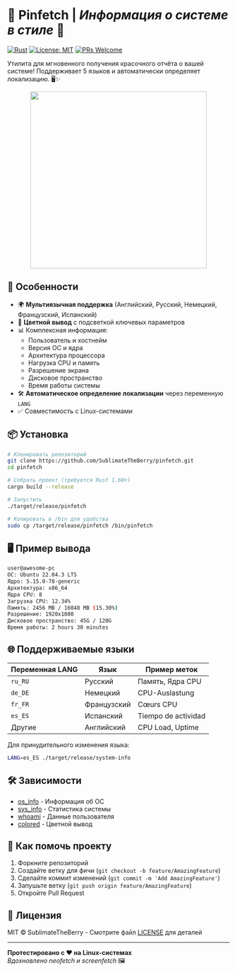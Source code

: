 # 🌟 Pinfetch | _Информация о системе в стиле_ 🌈

[![Rust](https://img.shields.io/badge/Rust-1.60%2B-orange?logo=rust)](https://www.rust-lang.org)
[![License: MIT](https://img.shields.io/badge/License-MIT-blue.svg)](https://opensource.org/licenses/MIT)
[![PRs Welcome](https://img.shields.io/badge/PRs-welcome-brightgreen.svg)](https://github.com/yourusername/system-info/pulls)

Утилита для мгновенного получения красочного отчёта о вашей системе! Поддерживает 5 языков и автоматически определяет локализацию. 🖥️✨

<div align="center">
  <img src="https://media4.giphy.com/media/v1.Y2lkPTc5MGI3NjExazF3aW56endnMzRvd2U0MHVxbXMxamRpd3BvZGdmbndlMG56bzlrOCZlcD12MV9pbnRlcm5hbF9naWZfYnlfaWQmY3Q9Zw/jBOOXxSJfG8kqMxT11/giphy.gif" width="400">
</div>

## 🚀 Особенности

- 🌍 **Мультиязычная поддержка** (Английский, Русский, Немецкий, Французский, Испанский)
- 🎨 **Цветной вывод** с подсветкой ключевых параметров
- 📊 Комплексная информация:
  - Пользователь и хостнейм
  - Версия ОС и ядра
  - Архитектура процессора
  - Нагрузка CPU и память
  - Разрешение экрана
  - Дисковое пространство
  - Время работы системы
- 🛠️ **Автоматическое определение локализации** через переменную `LANG`
- ✅ Совместимость с Linux-системами

## 📦 Установка

```bash
# Клонировать репозиторий
git clone https://github.com/SublimateTheBerry/pinfetch.git
cd pinfetch

# Собрать проект (требуется Rust 1.60+)
cargo build --release

# Запустить
./target/release/pinfetch

# Копировать в /bin для удобства
sudo cp /target/release/pinfetch /bin/pinfetch
```

## 🖥️ Пример вывода

```bash
user@awesome-pc
ОС: Ubuntu 22.04.3 LTS
Ядро: 5.15.0-78-generic
Архитектура: x86_64
Ядра CPU: 8
Загрузка CPU: 12.34%
Память: 2456 MB / 16048 MB (15.30%)
Разрешение: 1920x1080
Дисковое пространство: 45G / 120G
Время работы: 2 hours 30 minutes
```

## 🌐 Поддерживаемые языки

| Переменная LANG | Язык       | Пример меток          |
|-----------------|------------|-----------------------|
| `ru_RU`         | Русский    | Память, Ядра CPU      |
| `de_DE`         | Немецкий   | CPU-Auslastung        |
| `fr_FR`         | Французский| Cœurs CPU             |
| `es_ES`         | Испанский  | Tiempo de actividad   |
| Другие          | Английский | CPU Load, Uptime      |

Для принудительного изменения языка:
```bash
LANG=es_ES ./target/release/system-info
```

## 🛠️ Зависимости

- [os_info](https://crates.io/crates/os_info) - Информация об ОС
- [sys_info](https://crates.io/crates/sys_info) - Статистика системы
- [whoami](https://crates.io/crates/whoami) - Данные пользователя
- [colored](https://crates.io/crates/colored) - Цветной вывод

## 🤝 Как помочь проекту

1. Форкните репозиторий
2. Создайте ветку для фичи (`git checkout -b feature/AmazingFeature`)
3. Сделайте коммит изменений (`git commit -m 'Add AmazingFeature'`)
4. Запушьте ветку (`git push origin feature/AmazingFeature`)
5. Откройте Pull Request

## 📜 Лицензия

MIT © SublimateTheBerry - Смотрите файл [LICENSE](LICENSE) для деталей

---

**Протестировано с ❤️ на Linux-системах**  
_Вдохновлено neofetch и screenfetch_ 🖼️
